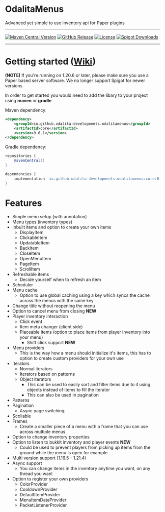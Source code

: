 # OdalitaMenus

Advanced yet simple to use inventory api for Paper plugins
___

[![Maven Central Version](https://img.shields.io/maven-central/v/io.github.odalita-developments.odalitamenus/core?style=for-the-badge&color=0459c8)](https://central.sonatype.com/artifact/io.github.odalita-developments.odalitamenus/core)
[![GitHub Release](https://img.shields.io/github/v/release/Odalita-Developments/OdalitaMenus?display_name=release&style=for-the-badge&label=latest%20release&color=4493f8)](https://github.com/Odalita-Developments/OdalitaMenus/releases/latest)
[![License](https://img.shields.io/github/license/Odalita-Developments/OdalitaMenus?style=for-the-badge&color=b2204c)](../LICENSE)
[![Spigot Downloads](https://img.shields.io/spiget/downloads/110376?label=spigot%20downloads&style=for-the-badge&color=ee8917)](https://www.spigotmc.org/resources/110376/)
___

# Getting started ([Wiki](https://github.com/Odalita-Developments/OdalitaMenus/wiki/Getting-started))
**(NOTE)** If you're running on 1.20.6 or later, please make sure you use a Paper based server software. We no longer support Spigot for newer versions.

In order to get started you would need to add the libary to your project using **maven** or **gradle**

Maven dependency:
```xml
<dependency>
    <groupId>io.github.odalita-developments.odalitamenus</groupId>
    <artifactId>core</artifactId>
    <version>0.6.1</version>
</dependency>
```

Gradle dependency:
```gradle
repositories {
    mavenCentral()
}

dependencies {
    implementation 'io.github.odalita-developments.odalitamenus:core:0.6.1'
}
```

# Features

- Simple menu setup (with annotation)
- Menu types (inventory types)
- Inbuilt items and option to create your own items 
  - DisplayItem 
  - ClickableItem
  - UpdatableItem
  - BackItem
  - CloseItem
  - OpenMenuItem
  - PageItem
  - ScrollItem 
- Refreshable items 
  - Decide yourself when to refresh an item 
- Scheduler 
- Menu cache 
  - Option to use global caching using a key which syncs the cache across the menus with the same key 
- Change title without reopening the menu 
- Option to cancel menu from closing **NEW**
- Player inventory interaction 
  - Click event 
  - Item meta changer (client side)
  - Placeable items (option to place items from player inventory into your menu)
    - Shift click support **NEW** 
- Menu providers 
  - This is the way how a menu should initialize it's items, this has to option to create custom providers for your own use 
- Iterators 
  - Normal iterators 
  - Iterators based on patterns 
  - Object iterators 
    - This can be used to easily sort and filter items due to it using objects instead of items to fill the iterator 
    - This can also be used in pagination 
- Patterns 
- Pagination 
  - Async page switching 
- Scollable 
- Frames 
  - Create a smaller piece of a menu with a frame that you can use across multiple menus 
- Option to change inventory properties 
- Option to listen to bukkit inventory and player events **NEW**
  - Could be used to prevent players from picking up items from the ground while the menu is open for example 
- Multi version support (1.16.5 - 1.21.4)
- Async support 
  - You can change items in the inventory anytime you want, on any thread you want 
- Option to register your own providers
  - ColorProvider
  - CooldownProvider
  - DefaultItemProvider
  - MenuItemDataProvider
  - PacketListenerProvider